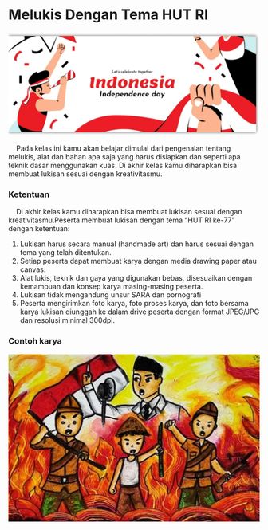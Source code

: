 # Melukis Dengan Tema HUT RI

![link gambar](assets/c_hut_ri.png)

&nbsp;&nbsp;&nbsp;&nbsp;Pada kelas ini kamu akan belajar dimulai dari pengenalan tentang melukis, alat dan bahan apa saja yang harus disiapkan dan seperti apa teknik dasar menggunakan kuas. Di akhir kelas kamu diharapkan bisa membuat lukisan sesuai dengan kreativitasmu.

### Ketentuan

&nbsp;&nbsp;&nbsp;&nbsp;Di akhir kelas kamu diharapkan bisa membuat lukisan sesuai dengan kreativitasmu.Peserta membuat lukisan dengan tema “HUT RI ke-77” dengan ketentuan:

1. Lukisan harus secara manual (handmade art) dan harus sesuai dengan tema yang telah ditentukan.
2. Setiap peserta dapat membuat karya dengan media drawing paper atau canvas.
3. Alat lukis, teknik dan gaya yang digunakan bebas, disesuaikan dengan kemampuan dan konsep karya masing-masing peserta.
4. Lukisan tidak mengandung unsur SARA dan pornografi
5. Peserta mengirimkan foto karya, foto proses karya, dan foto bersama karya lukisan diunggah ke dalam drive peserta dengan format JPEG/JPG dan resolusi minimal 300dpl.

### Contoh karya

![link gambar](assets/example_c.png)
